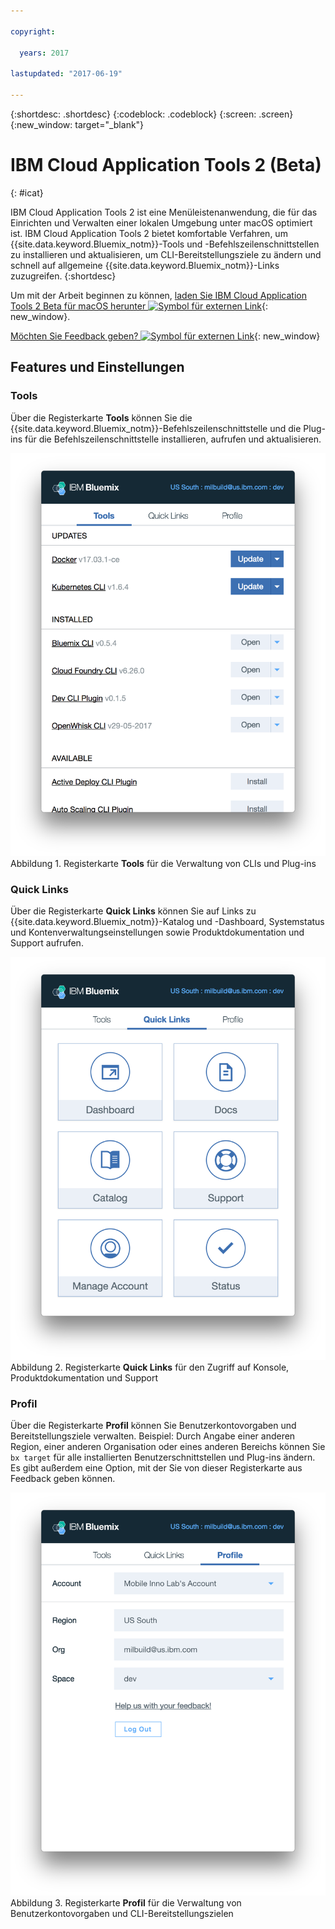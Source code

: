 ```yaml
---

copyright:

  years: 2017

lastupdated: "2017-06-19"

---
```


{:shortdesc: .shortdesc}
{:codeblock: .codeblock}
{:screen: .screen}
{:new_window: target="_blank"}

# IBM Cloud Application Tools 2 (Beta)
{: #icat}

IBM Cloud Application Tools 2 ist eine Menüleistenanwendung, die für das Einrichten und Verwalten einer lokalen Umgebung unter macOS optimiert ist. IBM Cloud Application Tools 2 bietet komfortable Verfahren, um {{site.data.keyword.Bluemix_notm}}-Tools und -Befehlszeilenschnittstellen zu installieren und aktualisieren, um CLI-Bereitstellungsziele zu ändern und schnell auf allgemeine {{site.data.keyword.Bluemix_notm}}-Links zuzugreifen.
{:shortdesc}

Um mit der Arbeit beginnen zu können, [laden Sie IBM Cloud Application Tools 2 Beta für macOS herunter ![Symbol für externen Link](../icons/launch-glyph.svg)](http://ibm.biz/icat-2-download){: new_window}. 

[Möchten Sie Feedback geben? ![Symbol für externen Link](../icons/launch-glyph.svg)](http://ibm.biz/icat-2-feedback){: new_window}


## Features und Einstellungen

### Tools

Über die Registerkarte **Tools** können Sie die {{site.data.keyword.Bluemix_notm}}-Befehlszeilenschnittstelle und die Plug-ins für die Befehlszeilenschnittstelle installieren, aufrufen und aktualisieren. 

![Screenshot der Registerkarte **Tools**.](icat_tools.png "Registerkarte 'Tools' zur Verwaltung von CLIs und Plug-ins") <br> Abbildung 1. Registerkarte **Tools** für die Verwaltung von CLIs und Plug-ins

### Quick Links

Über die Registerkarte **Quick Links** können Sie auf Links zu {{site.data.keyword.Bluemix_notm}}-Katalog und -Dashboard, Systemstatus und Kontenverwaltungseinstellungen sowie Produktdokumentation und Support aufrufen. 

![Screenshot der Registerkarte **Quick Links**.](icat_quicklinks.png "Registerkarte 'Quick Links' für den Zugriff auf Konsoleneinstellungen, Produktdokumentation und Support") <br> Abbildung 2. Registerkarte **Quick Links** für den Zugriff auf Konsole, Produktdokumentation und Support

### Profil

Über die Registerkarte **Profil** können Sie Benutzerkontovorgaben und Bereitstellungsziele verwalten. Beispiel: Durch Angabe einer anderen Region, einer anderen Organisation oder eines anderen Bereichs können Sie `bx target` für alle installierten Benutzerschnittstellen und Plug-ins ändern. Es gibt außerdem eine Option, mit der Sie von dieser Registerkarte aus Feedback geben können. 

![Screenshot der Registerkarte **Profil**.](icat_profile.png "Registerkarte 'Profil' für Benutzerprofileinstellungen") <br> Abbildung 3. Registerkarte **Profil** für die Verwaltung von Benutzerkontovorgaben und CLI-Bereitstellungszielen

















